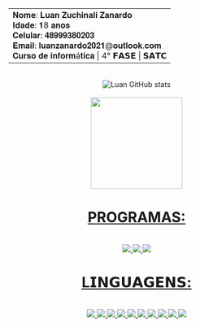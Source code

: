 <div align="center">
  <table align="center">
    <tr>
      <td>
        𝐍𝐨𝐦𝐞: 𝐋𝐮𝐚𝐧 𝐙𝐮𝐜𝐡𝐢𝐧𝐚𝐥𝐢 𝐙𝐚𝐧𝐚𝐫𝐝𝐨
        <br>𝐈𝐝𝐚𝐝𝐞: 𝟏8 𝐚𝐧𝐨𝐬
        <br>𝐂𝐞𝐥𝐮𝐥𝐚𝐫: 𝟒𝟖𝟗𝟗𝟗𝟑𝟖𝟎𝟐𝟎𝟑
        <br>𝐄𝐦𝐚𝐢𝐥: 𝐥𝐮𝐚𝐧𝐳𝐚𝐧𝐚𝐫𝐝𝐨𝟐𝟎𝟐𝟏@𝐨𝐮𝐭𝐥𝐨𝐨𝐤.𝐜𝐨𝐦
        <br>𝐂𝐮𝐫𝐬𝐨 𝐝𝐞 𝐢𝐧𝐟𝐨𝐫𝐦á𝐭𝐢𝐜𝐚 | 4° 𝗙𝗔𝗦𝗘 | 𝗦𝗔𝗧𝗖
      </td>
    </tr>
  </table>

  <br>![Luan GitHub stats](https://github-readme-stats.vercel.app/api?username=Luan-zanardo&theme=midnight-purple&show_icons=true)
  <br>
  <br><a href="https://github.com/Luan-zanardo"><img  height="180em" src="https://github-readme-stats.vercel.app/api/top-langs/?username=Luan-zanardo&layout=compact&theme=midnight-purple&show_icons=true" /><br>
  
  # PROGRAMAS:
  <br>![](https://img.shields.io/badge/Unity-100000?style=for-the-badge&logo=unity&logoColor=white)
  ![](https://img.shields.io/badge/blender-%23F5792A.svg?style=for-the-badge&logo=blender&logoColor=white)
  <a href="https://lz7dev.itch.io">![](https://img.shields.io/badge/Itch.io-FA5C5C?style=for-the-badge&logo=itchdotio&logoColor=white)<br>
  # L𝗜𝗡𝗚𝗨𝗔𝗚𝗘𝗡𝗦:
  <br><a href="https://github.com/Luan-zanardo/Front-end">![](https://img.shields.io/badge/HTML5-E34F26?style=for-the-badge&logo=html5&logoColor=white)
  <a href="https://github.com/Luan-zanardo/Front-end">![](https://img.shields.io/badge/CSS-239120?&style=for-the-badge&logo=css3&logoColor=white)
  <a href="https://github.com/Luan-zanardo/Front-end">![](https://img.shields.io/badge/JavaScript-F7DF1E?style=for-the-badge&logo=javascript&logoColor=black)
  <a href="https://github.com/Luan-zanardo/Phyton!">![](https://img.shields.io/badge/Python-3776AB?style=for-the-badge&logo=python&logoColor=white)
  <a href="https://github.com/Luan-zanardo/PHP">![](https://img.shields.io/badge/PHP-777BB4?style=for-the-badge&logo=php&logoColor=white)
  <a href="">![](https://img.shields.io/badge/C-00599C?style=for-the-badge&logo=c&logoColor=white)
  <a href="https://github.com/Luan-zanardo/Arduino">![](https://img.shields.io/badge/C%2B%2B-00599C?style=for-the-badge&logo=c%2B%2B&logoColor=white)
  <a href="https://github.com/Luan-zanardo/Unity">![](https://img.shields.io/badge/C%23-239120?style=for-the-badge&logo=c-sharp&logoColor=white)
  <a href="https://github.com/Luan-zanardo/React-Native">![](https://img.shields.io/badge/React_Native-20232A?style=for-the-badge&logo=react&logoColor=61DAFB)
  <a href="https://github.com/Luan-zanardo/SQL">![](https://img.shields.io/badge/MySQL-005C84?style=for-the-badge&logo=mysql&logoColor=white)
</div>

